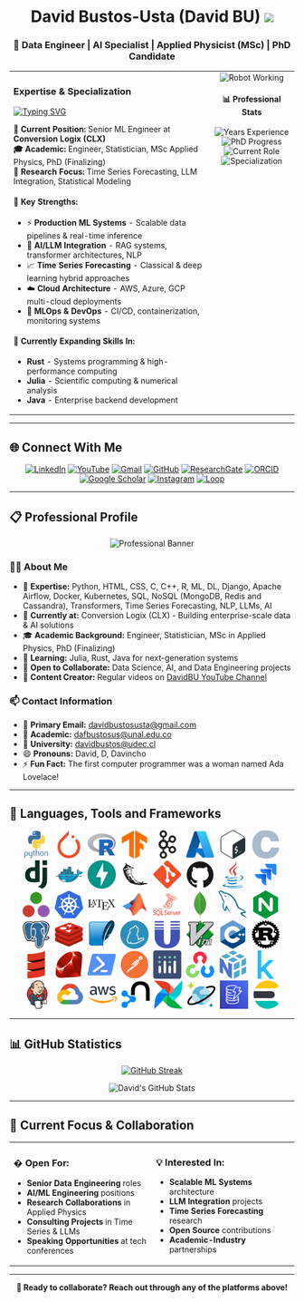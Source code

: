 <div align="center">

# **David Bustos-Usta (David BU)** <a href="https://media.giphy.com/media/hvRJCLFzcasrR4ia7z/giphy.gif"><img src="https://media.giphy.com/media/hvRJCLFzcasrR4ia7z/giphy.gif" width="30px"></a>

### 🎯 **Data Engineer | AI Specialist | Applied Physicist (MSc) | PhD Candidate**

</div>

<div align="center">
<table style="width: 100%; max-width: 900px;">
<tr>
<td style="width: 70%; vertical-align: top;">

### **Expertise & Specialization**

<p align="left">
  <a href="https://github.com/dfbustosus">
    <img src="https://readme-typing-svg.herokuapp.com?font=Fira+Code&size=20&pause=1000&color=3390FF&width=435&lines=Data+Engineering;Data+Science;AI+%26+LLMs;Backend+Development;Time+Series+Forecasting" alt="Typing SVG" />
  </a>
</p>

**🏢 Current Position:** Senior ML Engineer at **Conversion Logix (CLX)**  
**🎓 Academic:** Engineer, Statistician, MSc Applied Physics, PhD (Finalizing)  
**🔬 Research Focus:** Time Series Forecasting, LLM Integration, Statistical Modeling  

#### **🚀 Key Strengths:**
- ⚡ **Production ML Systems** - Scalable data pipelines & real-time inference
- 🧠 **AI/LLM Integration** - RAG systems, transformer architectures, NLP
- 📈 **Time Series Forecasting** - Classical & deep learning hybrid approaches  
- ☁️ **Cloud Architecture** - AWS, Azure, GCP multi-cloud deployments
- 🔄 **MLOps & DevOps** - CI/CD, containerization, monitoring systems

#### **🌱 Currently Expanding Skills In:**
- **Rust** - Systems programming & high-performance computing
- **Julia** - Scientific computing & numerical analysis  
- **Java** - Enterprise backend development

</td>
<td style="width: 40%; vertical-align: top; text-align: center;">

<img src="https://media.giphy.com/media/3oKIPnAiaMCws8nOsE/giphy.gif" width="200" alt="Robot Working" />

#### **📊 Professional Stats**
![Years Experience](https://img.shields.io/badge/Experience-10%2B%20Years-3390FF?style=flat-square&logo=calendar)  
![PhD Progress](https://img.shields.io/badge/PhD%20Status-Finalizing-3390FF?style=flat-square&logo=graduationcap)  
![Current Role](https://img.shields.io/badge/Level-Senior%20Engineer-3390FF?style=flat-square&logo=briefcase)  
![Specialization](https://img.shields.io/badge/Focus-AI%20%26%20Data%20Engineering-3390FF?style=flat-square&logo=robot)

</td>
</tr>
</table>
</div>

---

## **🌐 Connect With Me**

<div align="center">

[![LinkedIn](https://img.shields.io/badge/LinkedIn-David%20Bustos%20Usta-0077B5?style=for-the-badge&logo=linkedin&logoColor=white)](https://www.linkedin.com/in/%F0%9F%91%A8%E2%80%8D%F0%9F%92%BBdavid-bustos-usta-180676a0/) [![YouTube](https://img.shields.io/badge/YouTube-DavidBU-FF0000?style=for-the-badge&logo=youtube&logoColor=white)](https://www.youtube.com/channel/UC4b2wnFR8zzoy8ApjUXaU-g) [![Gmail](https://img.shields.io/badge/Gmail-davidbustosusta@gmail.com-D14836?style=for-the-badge&logo=gmail&logoColor=white)](mailto:davidbustosusta@gmail.com) [![GitHub](https://img.shields.io/github/followers/dfbustosus?label=GitHub%20Followers&style=for-the-badge&logo=github&logoColor=white&color=181717)](https://github.com/dfbustosus) [![ResearchGate](https://img.shields.io/badge/ResearchGate-David%20Bustos-00CCBB?style=for-the-badge&logo=researchgate&logoColor=white)](https://www.researchgate.net/profile/David-Bustos-Usta-2/publications?sorting=recentlyAdded&editMode=1) [![ORCID](https://img.shields.io/badge/ORCID-A6CE39?style=for-the-badge&logo=orcid&logoColor=white)](https://orcid.org/0000-0001-6431-9203) [![Google Scholar](https://img.shields.io/badge/Google%20Scholar-4285F4?style=for-the-badge&logo=googlescholar&logoColor=white)](https://scholar.google.com/citations?user=mozIJRoAAAAJ&hl=es) [![Instagram](https://img.shields.io/badge/Instagram-E4405F?style=for-the-badge&logo=instagram&logoColor=white)](https://www.instagram.com/davidusta/) [![Loop](https://img.shields.io/badge/Loop-FF6B6B?style=for-the-badge&logo=frontiersin&logoColor=white)](https://loop.frontiersin.org/people/2725451/overview)


</div>

---

## **📋 Professional Profile**

<div align="center">
<img src="https://readme-typing-svg.herokuapp.com?font=Fira+Code&weight=500&size=24&duration=3000&pause=1000&color=3390FF&background=000000&center=true&vCenter=true&width=800&height=100&lines=Data+Engineer+%7C+AI+Specialist+%7C+Applied+Physicist;Building+Scalable+ML+Systems+%26+Data+Pipelines;PhD+Candidate+in+Modeling;Python+%7C+AI%2FLLM+%7C+Time+Series+%7C+Cloud+Architecture" alt="Professional Banner" />
</div>

### **👨‍💼 About Me**
- 🎯 **Expertise:** Python, HTML, CSS, C, C++, R, ML, DL, Django, Apache Airflow, Docker, Kubernetes, SQL, NoSQL (MongoDB, Redis and Cassandra), Transformers, Time Series Forecasting, NLP, LLMs, AI
- 🏢 **Currently at:** Conversion Logix (CLX) - Building enterprise-scale data & AI solutions
- 🎓 **Academic Background:** Engineer, Statistician, MSc in Applied Physics, PhD (Finalizing)  
- 🌱 **Learning:** Julia, Rust, Java for next-generation systems  
- 🤝 **Open to Collaborate:** Data Science, AI, and Data Engineering projects
- 🎥 **Content Creator:** Regular videos on [DavidBU YouTube Channel](https://www.youtube.com/channel/UC4b2wnFR8zzoy8ApjUXaU-g)

### **📫 Contact Information**
- 📧 **Primary Email:** davidbustosusta@gmail.com  
- 📧 **Academic:** dafbustosus@unal.edu.co  
- 📧 **University:** davidbustos@udec.cl  
- 😄 **Pronouns:** David, D, Davincho
- ⚡ **Fun Fact:** The first computer programmer was a woman named Ada Lovelace!

---

## **🔨 Languages, Tools and Frameworks**

<div align="center">
<img src="https://github.com/devicons/devicon/blob/master/icons/python/python-original-wordmark.svg" title="Python" alt="Python" width="50" height="50"/>&nbsp;
<img src="https://github.com/devicons/devicon/blob/master/icons/pytorch/pytorch-original.svg" title="Pytorch" alt="Pytorch" width="50" height="50"/>&nbsp;
<img src="https://github.com/devicons/devicon/blob/master/icons/r/r-original.svg" title="R" alt="R" width="50" height="50"/>&nbsp;
<img src="https://github.com/devicons/devicon/blob/master/icons/tensorflow/tensorflow-original.svg" title="Tensorflow" alt="Tensorflow" width="50" height="50"/>&nbsp;
<img src="https://github.com/devicons/devicon/blob/master/icons/apachekafka/apachekafka-original.svg" title="Kafka" alt="Kafka" width="50" height="50"/>&nbsp;
<img src="https://github.com/devicons/devicon/blob/master/icons/azure/azure-original.svg" title="Azure" alt="Azure" width="50" height="50"/>&nbsp;
<img src="https://github.com/devicons/devicon/blob/master/icons/bash/bash-original.svg" title="Bash" alt="Bash" width="50" height="50"/>&nbsp;
<img src="https://github.com/devicons/devicon/blob/master/icons/c/c-original.svg" title="C" alt="C" width="50" height="50"/>&nbsp;
<img src="https://github.com/devicons/devicon/blob/master/icons/django/django-plain.svg" title="Django" alt="Django" width="50" height="50"/>&nbsp;
<img src="https://github.com/devicons/devicon/blob/master/icons/docker/docker-original.svg" title="Docker" alt="Docker" width="50" height="50"/>&nbsp;
<img src="https://github.com/devicons/devicon/blob/master/icons/fastapi/fastapi-original.svg" title="FastAPI" alt="FastAPI" width="50" height="50"/>&nbsp;
<img src="https://github.com/devicons/devicon/blob/master/icons/flask/flask-original.svg" title="Flask" alt="Flask" width="50" height="50"/>&nbsp;
<img src="https://github.com/devicons/devicon/blob/master/icons/git/git-original.svg" title="Git" alt="Git" width="50" height="50"/>&nbsp;
<img src="https://github.com/devicons/devicon/blob/master/icons/github/github-original.svg" title="Github" alt="Github" width="50" height="50"/>&nbsp;
<img src="https://github.com/devicons/devicon/blob/master/icons/java/java-original.svg" title="Java" alt="Java" width="50" height="50"/>&nbsp;
<img src="https://github.com/devicons/devicon/blob/master/icons/jira/jira-original.svg" title="Jira" alt="Jira" width="50" height="50"/>&nbsp;
<img src="https://github.com/devicons/devicon/blob/master/icons/julia/julia-original.svg" title="Julia" alt="Julia" width="50" height="50"/>&nbsp;
<img src="https://github.com/devicons/devicon/blob/master/icons/kubernetes/kubernetes-plain.svg" title="Kubernetes" alt="Kubernetes" width="50" height="50"/>&nbsp;
<img src="https://github.com/devicons/devicon/blob/master/icons/latex/latex-original.svg" title="Latex" alt="Latex" width="50" height="50"/>&nbsp;
<img src="https://github.com/devicons/devicon/blob/master/icons/matlab/matlab-original.svg" title="Matlab" alt="Matlab" width="50" height="50"/>&nbsp;
<img src="https://github.com/devicons/devicon/blob/master/icons/microsoftsqlserver/microsoftsqlserver-plain-wordmark.svg" title="SQLServer" alt="SQLServer" width="50" height="50"/>&nbsp;
<img src="https://github.com/devicons/devicon/blob/master/icons/mongodb/mongodb-original.svg" title="MongoDB" alt="MongoDB" width="50" height="50"/>&nbsp;
<img src="https://github.com/devicons/devicon/blob/master/icons/mysql/mysql-original.svg" title="MySQL" alt="MySQL" width="50" height="50"/>&nbsp;
<img src="https://github.com/devicons/devicon/blob/master/icons/nginx/nginx-original.svg" title="NGINX" alt="NGINX" width="50" height="50"/>&nbsp;
<img src="https://github.com/devicons/devicon/blob/master/icons/postgresql/postgresql-original.svg" title="Postgre" alt="Postgre" width="50" height="50"/>&nbsp;
<img src="https://github.com/devicons/devicon/blob/master/icons/redis/redis-original.svg" title="Redis" alt="Redis" width="50" height="50"/>&nbsp;
<img src="https://github.com/devicons/devicon/blob/master/icons/sqlite/sqlite-original.svg" title="SQLLIte" alt="SQLIte" width="50" height="50"/>&nbsp;
<img src="https://github.com/devicons/devicon/blob/master/icons/yarn/yarn-original.svg" title="Yarn" alt="Yarn" width="50" height="50"/>&nbsp;
<img src="https://github.com/devicons/devicon/blob/master/icons/unix/unix-original.svg" title="Unix" alt="Unix" width="50" height="50"/>&nbsp;
<img src="https://github.com/devicons/devicon/blob/master/icons/vim/vim-original.svg" title="Vim" alt="Vim" width="50" height="50"/>&nbsp;
<img src="https://github.com/devicons/devicon/blob/master/icons/cplusplus/cplusplus-original.svg" title="Cpp" alt="Cpp" width="50" height="50"/>&nbsp;
<img src="https://github.com/devicons/devicon/blob/master/icons/rust/rust-original.svg" title="Rust" alt="Rust" width="50" height="50"/>&nbsp;
<img src="https://github.com/devicons/devicon/blob/master/icons/scala/scala-original.svg" title="Scala" alt="Scala" width="50" height="50"/>&nbsp;
<img src="https://github.com/devicons/devicon/blob/master/icons/ruby/ruby-original.svg" title="Ruby" alt="Ruby" width="50" height="50"/>&nbsp;
<img src="https://github.com/devicons/devicon/blob/master/icons/powershell/powershell-original.svg" title="Powershell" alt="Powershell" width="50" height="50"/>&nbsp;
<img src="https://github.com/devicons/devicon/blob/master/icons/postman/postman-original.svg" title="Postman" alt="Postman" width="50" height="50"/>&nbsp;
<img src="https://github.com/devicons/devicon/blob/master/icons/plotly/plotly-original.svg" title="Plotly" alt="Plotly" width="50" height="50"/>&nbsp;
<img src="https://github.com/devicons/devicon/blob/master/icons/opencv/opencv-original.svg" title="OpenCV" alt="OpenCV" width="50" height="50"/>&nbsp;
<img src="https://github.com/devicons/devicon/blob/master/icons/numpy/numpy-original.svg" title="Numpy" alt="Numpy" width="50" height="50"/>&nbsp;
<img src="https://github.com/devicons/devicon/blob/master/icons/kaggle/kaggle-original.svg" title="Kaggle" alt="Kaggle" width="50" height="50"/>&nbsp;
<img src="https://github.com/devicons/devicon/blob/master/icons/jenkins/jenkins-original.svg" title="Jenkins" alt="Jenkins" width="50" height="50"/>&nbsp;
<img src="https://github.com/devicons/devicon/blob/master/icons/googlecloud/googlecloud-original.svg" title="GCP" alt="GCP" width="50" height="50"/>&nbsp;
<img src="https://github.com/devicons/devicon/blob/master/icons/amazonwebservices/amazonwebservices-original-wordmark.svg" title="AWS" alt="AWS" width="50" height="50"/>&nbsp;
<img src="https://github.com/devicons/devicon/blob/master/icons/neo4j/neo4j-original.svg" title="Neo4J" alt="Neo4J" width="50" height="50"/>&nbsp;
<img src="https://github.com/devicons/devicon/blob/master/icons/apacheairflow/apacheairflow-original.svg" title="Airflow" alt="Airflow" width="50" height="50"/>&nbsp;
<img src="https://github.com/devicons/devicon/blob/master/icons/cosmosdb/cosmosdb-original.svg" title="CosmosDB" alt="CosmosDB" width="50" height="50"/>&nbsp;
<img src="https://github.com/devicons/devicon/blob/master/icons/dynamodb/dynamodb-original.svg" title="DynamoDB" alt="DynamoDB" width="50" height="50"/>&nbsp;
<img src="https://github.com/devicons/devicon/blob/master/icons/elasticsearch/elasticsearch-original.svg" title="ElasticSearch" alt="ElasticSearch" width="50" height="50"/>
</div>

---

## **📊 GitHub Statistics**

<div align="center">

[![GitHub Streak](https://streak-stats.demolab.com?user=dfbustosus&theme=dark&hide_border=true&background=000000&ring=3390FF&fire=3390FF&currStreakLabel=3390FF)](https://git.io/streak-stats)

![David's GitHub Stats](https://github-readme-stats.vercel.app/api?username=dfbustosus&show_icons=true&theme=dark&hide_border=true&bg_color=000000&title_color=3390FF&icon_color=3390FF&text_color=ffffff)

</div>

---

## **🎯 Current Focus & Collaboration**

<table>
<tr>
<td width="50%" valign="top">

### **� Open For:**
- **Senior Data Engineering** roles
- **AI/ML Engineering** positions  
- **Research Collaborations** in Applied Physics
- **Consulting Projects** in Time Series & LLMs
- **Speaking Opportunities** at tech conferences

</td>
<td width="50%" valign="top">

### **💡 Interested In:**
- **Scalable ML Systems** architecture
- **LLM Integration** projects
- **Time Series Forecasting** research
- **Open Source** contributions
- **Academic-Industry** partnerships

</td>
</tr>
</table>

---

<div align="center">

**📧 Ready to collaborate? Reach out through any of the platforms above!**

</div>

